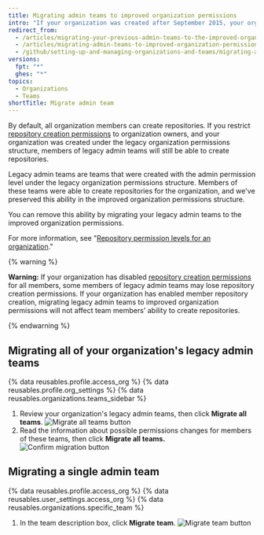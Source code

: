 ```yaml
---
title: Migrating admin teams to improved organization permissions
intro: "If your organization was created after September 2015, your organization has improved organization permissions by default. Organizations created before September 2015 may need to migrate older Owners and Admin teams to the improved permissions model. Members of legacy admin teams automatically retain the ability to create repositories until those teams are migrated to the improved organization permissions model."
redirect_from:
  - /articles/migrating-your-previous-admin-teams-to-the-improved-organization-permissions/
  - /articles/migrating-admin-teams-to-improved-organization-permissions
  - /github/setting-up-and-managing-organizations-and-teams/migrating-admin-teams-to-improved-organization-permissions
versions:
  fpt: "*"
  ghes: "*"
topics:
  - Organizations
  - Teams
shortTitle: Migrate admin team
---
```


By default, all organization members can create repositories. If you restrict [repository creation permissions](/articles/restricting-repository-creation-in-your-organization) to organization owners, and your organization was created under the legacy organization permissions structure, members of legacy admin teams will still be able to create repositories.

Legacy admin teams are teams that were created with the admin permission level under the legacy organization permissions structure. Members of these teams were able to create repositories for the organization, and we've preserved this ability in the improved organization permissions structure.

You can remove this ability by migrating your legacy admin teams to the improved organization permissions.

For more information, see "[Repository permission levels for an organization](/articles/repository-permission-levels-for-an-organization)."

{% warning %}

**Warning:** If your organization has disabled [repository creation permissions](/articles/restricting-repository-creation-in-your-organization) for all members, some members of legacy admin teams may lose repository creation permissions. If your organization has enabled member repository creation, migrating legacy admin teams to improved organization permissions will not affect team members' ability to create repositories.

{% endwarning %}

## Migrating all of your organization's legacy admin teams

{% data reusables.profile.access_org %}
{% data reusables.profile.org_settings %}
{% data reusables.organizations.teams_sidebar %}

1. Review your organization's legacy admin teams, then click **Migrate all teams**.
   ![Migrate all teams button](/assets/images/help/teams/migrate-all-legacy-admin-teams.png)
1. Read the information about possible permissions changes for members of these teams, then click **Migrate all teams.**
   ![Confirm migration button](/assets/images/help/teams/confirm-migrate-all-legacy-admin-teams.png)

## Migrating a single admin team

{% data reusables.profile.access_org %}
{% data reusables.user_settings.access_org %}
{% data reusables.organizations.specific_team %}

1. In the team description box, click **Migrate team**.
   ![Migrate team button](/assets/images/help/teams/migrate-a-legacy-admin-team.png)
